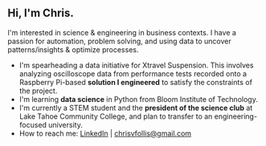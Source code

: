 ## Hi, I'm Chris.

I'm interested in science & engineering in business contexts. I have a passion for automation,
problem solving, and using data to uncover patterns/insights & optimize processes.

* I'm spearheading a data initiative for Xtravel Suspension. This involves analyzing
oscilloscope data from performance tests recorded onto a Raspberry Pi-based **solution I engineered** to satisfy
the constraints of the project.
* I'm learning **data science** in Python from Bloom Institute of Technology.
* I'm currently a STEM student and the **president of the science club** at Lake Tahoe Community
College, and plan to transfer to an engineering-focused university.
* How to reach me: [LinkedIn](https://www.linkedin.com/in/chris-follis) | [chrisvfollis@gmail.com](mailto:chrisvfollis@gmail.com)
  
